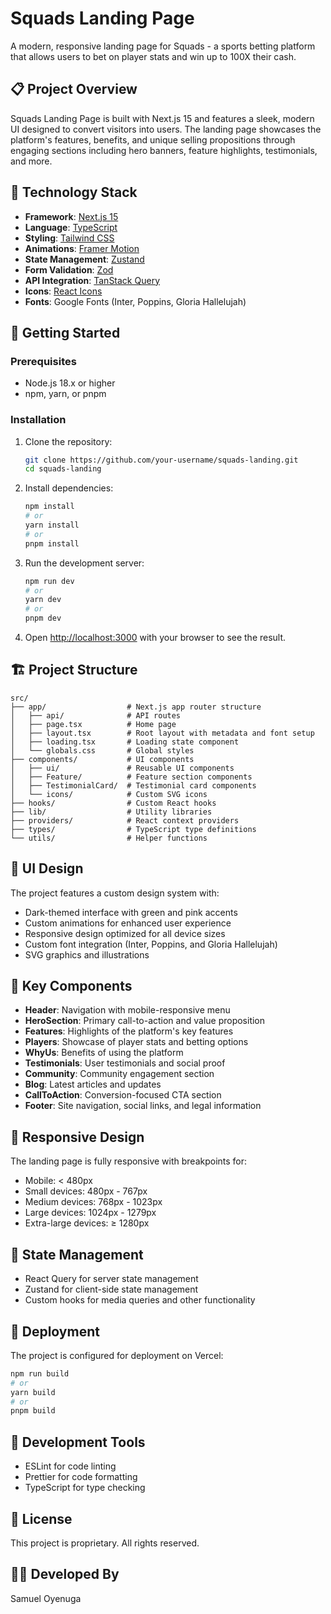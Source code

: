 # Squads Landing Page

A modern, responsive landing page for Squads - a sports betting platform that allows users to bet on player stats and win up to 100X their cash.

## 📋 Project Overview

Squads Landing Page is built with Next.js 15 and features a sleek, modern UI designed to convert visitors into users. The landing page showcases the platform's features, benefits, and unique selling propositions through engaging sections including hero banners, feature highlights, testimonials, and more.

## 🚀 Technology Stack

- **Framework**: [Next.js 15](https://nextjs.org/)
- **Language**: [TypeScript](https://www.typescriptlang.org/)
- **Styling**: [Tailwind CSS](https://tailwindcss.com/)
- **Animations**: [Framer Motion](https://www.framer.com/motion/)
- **State Management**: [Zustand](https://github.com/pmndrs/zustand)
- **Form Validation**: [Zod](https://zod.dev/)
- **API Integration**: [TanStack Query](https://tanstack.com/query/latest)
- **Icons**: [React Icons](https://react-icons.github.io/react-icons/)
- **Fonts**: Google Fonts (Inter, Poppins, Gloria Hallelujah)

## 🔧 Getting Started

### Prerequisites

- Node.js 18.x or higher
- npm, yarn, or pnpm

### Installation

1. Clone the repository:
   ```bash
   git clone https://github.com/your-username/squads-landing.git
   cd squads-landing
   ```

2. Install dependencies:
   ```bash
   npm install
   # or
   yarn install
   # or
   pnpm install
   ```

3. Run the development server:
   ```bash
   npm run dev
   # or
   yarn dev
   # or
   pnpm dev
   ```

4. Open [http://localhost:3000](http://localhost:3000) with your browser to see the result.

## 🏗️ Project Structure

```
src/
├── app/                  # Next.js app router structure
│   ├── api/              # API routes
│   ├── page.tsx          # Home page
│   ├── layout.tsx        # Root layout with metadata and font setup
│   ├── loading.tsx       # Loading state component
│   └── globals.css       # Global styles
├── components/           # UI components
│   ├── ui/               # Reusable UI components
│   ├── Feature/          # Feature section components
│   ├── TestimonialCard/  # Testimonial card components
│   └── icons/            # Custom SVG icons
├── hooks/                # Custom React hooks
├── lib/                  # Utility libraries
├── providers/            # React context providers
├── types/                # TypeScript type definitions
└── utils/                # Helper functions
```

## 🎨 UI Design

The project features a custom design system with:

- Dark-themed interface with green and pink accents
- Custom animations for enhanced user experience
- Responsive design optimized for all device sizes
- Custom font integration (Inter, Poppins, and Gloria Hallelujah)
- SVG graphics and illustrations

## 🧩 Key Components

- **Header**: Navigation with mobile-responsive menu
- **HeroSection**: Primary call-to-action and value proposition
- **Features**: Highlights of the platform's key features
- **Players**: Showcase of player stats and betting options
- **WhyUs**: Benefits of using the platform
- **Testimonials**: User testimonials and social proof
- **Community**: Community engagement section
- **Blog**: Latest articles and updates
- **CallToAction**: Conversion-focused CTA section
- **Footer**: Site navigation, social links, and legal information

## 📱 Responsive Design

The landing page is fully responsive with breakpoints for:
- Mobile: < 480px
- Small devices: 480px - 767px
- Medium devices: 768px - 1023px
- Large devices: 1024px - 1279px
- Extra-large devices: ≥ 1280px

## 🔄 State Management

- React Query for server state management
- Zustand for client-side state management
- Custom hooks for media queries and other functionality

## 🚀 Deployment

The project is configured for deployment on Vercel:

```bash
npm run build
# or
yarn build
# or
pnpm build
```

## 🧪 Development Tools

- ESLint for code linting
- Prettier for code formatting
- TypeScript for type checking

## 📄 License

This project is proprietary. All rights reserved.

## 👨‍💻 Developed By

Samuel Oyenuga
